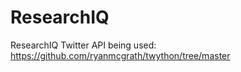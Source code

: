 ResearchIQ
==========

ResearchIQ
Twitter API being used: https://github.com/ryanmcgrath/twython/tree/master
